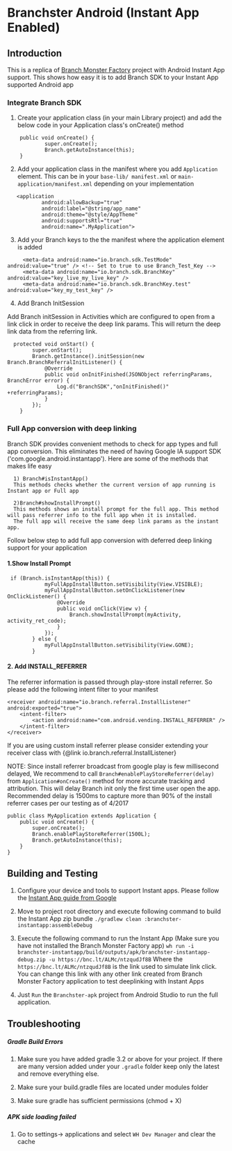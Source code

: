 Branchster Android (Instant App Enabled)
==================
## Introduction

This is a replica of [Branch Monster Factory](https://github.com/BranchMetrics/Branch-Example-Deep-Linking-Branchster-Android) project with Android Instant App support. This shows how easy it is to add Branch SDK to your Instant App supported Android app

### Integrate Branch SDK

1. Create your application class (in your main Library project) and add the below code in your Application class's onCreate() method
```
    public void onCreate() {
            super.onCreate();
            Branch.getAutoInstance(this);
    }
```
2. Add your application class in the manifest where you add `Application` element. This can be in your `base-lib/ manifest.xml` or `main-application/manifest.xml` depending on your implementation
 ```
    <application
            android:allowBackup="true"
            android:label="@string/app_name"
            android:theme="@style/AppTheme"
            android:supportsRtl="true"
            android:name=".MyApplication">
 ```
3. Add your Branch keys to the the manifest where the application element is added
```
     <meta-data android:name="io.branch.sdk.TestMode" android:value="true" /> <!-- Set to true to use Branch_Test_Key -->
     <meta-data android:name="io.branch.sdk.BranchKey" android:value="key_live_my_live_key" />
     <meta-data android:name="io.branch.sdk.BranchKey.test" android:value="key_my_test_key" />
```
4. Add Branch InitSession

Add Branch initSession in Activities which are configured to open from a link click in order to receive the deep link params. This will return the deep link data from the referring link.

```
  protected void onStart() {
        super.onStart();
        Branch.getInstance().initSession(new Branch.BranchReferralInitListener() {
            @Override
            public void onInitFinished(JSONObject referringParams, BranchError error) {
                Log.d("BranchSDK","onInitFinished()" +referringParams);
            }
        });
    }
```

### Full App conversion with deep linking
Branch SDK provides convenient methods to check for app types and full app conversion. This eliminates the need of having
Google IA support SDK ('com.google.android.instantapp'). Here are some of the methods that makes life easy

      1) Branch#isInstantApp()
      This methods checks whether the current version of app running is Instant app or Full app
      
      2)Branch#showInstallPrompt() 
      This methods shows an install prompt for the full app. This method will pass referrer info to the full app when it is installed.
      The full app will receive the same deep link params as the instant app.
  

Follow below step to add full app conversion with deferred deep linking support for your application
#### 1.Show Install Prompt
```
 if (Branch.isInstantApp(this)) {
            myFullAppInstallButton.setVisibility(View.VISIBLE);
            myFullAppInstallButton.setOnClickListener(new OnClickListener() {
                @Override
                public void onClick(View v) {
                    Branch.showInstallPrompt(myActivity, activity_ret_code);
                }
            });
        } else {
            myFullAppInstallButton.setVisibility(View.GONE);
        }       
```

#### 2. Add INSTALL_REFERRER
The referrer information is passed through play-store install referrer. So please add the following intent filter to your manifest
```
<receiver android:name="io.branch.referral.InstallListener" android:exported="true">
    <intent-filter>
        <action android:name="com.android.vending.INSTALL_REFERRER" />
    </intent-filter>
</receiver>
```
If you are using custom install referrer please consider extending your receiver class with {@link io.branch.referral.InstallListener}

NOTE: Since install referrer broadcast from google play is few millisecond delayed, We recommend to call `Branch#enablePlayStoreReferrer(delay)` from `Application#onCreate()` method for
more accurate tracking and attribution. This will delay Branch init only the first time user open the app. Recommended delay is 1500ms to capture more than 90% of the install referrer 
cases per our testing as of 4/2017
```
public class MyApplication extends Application {
    public void onCreate() {
        super.onCreate();
        Branch.enablePlayStoreReferrer(1500L);
        Branch.getAutoInstance(this);
    }
}
```
## Building and Testing
1) Configure your device and tools to support Instant apps. Please follow the [Instant App guide from Google](https://developers.google.com/android/confidential/instant-apps/setup)

2) Move to project root directory and execute following command to build the Instant App zip bundle
    `./gradlew clean :branchster-instantapp:assembleDebug`
    
3) Execute the following command to run the Instant App (Make sure you have not installed the Branch Monster Factory app)
    `wh run -i branchster-instantapp/build/outputs/apk/branchster-instantapp-debug.zip -u https://bnc.lt/ALMc/ntzqudJf8B`
   Where the `https://bnc.lt/ALMc/ntzqudJf8B` is the link used to simulate link click. You can change this link with any other link created from Branch Monster Factory application to test deeplinking with Instant Apps  

4) Just `Run` the `Branchster-apk` project from Android Studio to run the full application.


## Troubleshooting 

##### Gradle Build Errors 
1) Make sure you have added gradle 3.2 or above for your project. If there are many version added under your `.gradle` folder keep only the latest and remove everything else.

2) Make sure your build.gradle files are located under modules folder

3) Make sure gradle has sufficient permissions (chmod + X)

##### APK side loading failed

1) Go to settings-> applications and select `WH Dev Manager` and clear the cache

